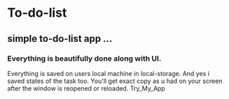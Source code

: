 # To-do-list
## simple to-do-list app ...
### Everything is beautifully done along with UI.
Everything is saved on users local machine in local-storage. And yes i saved states of the task too. You'll get exact copy as u had on your screen after the window is reopened or reloaded.
<a>Try_My_App</a>
